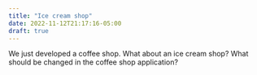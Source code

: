 ```yaml
---
title: "Ice cream shop"
date: 2022-11-12T21:17:16-05:00
draft: true
---
```


We just developed a coffee shop. What about an ice cream shop?
What should be changed in the coffee shop application?


